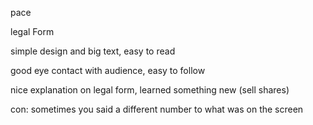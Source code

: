 pace

legal Form 

simple design and big text, easy to read

good eye contact with audience, easy to follow

nice explanation on legal form, learned something new (sell shares)

con: sometimes you said a different number to what was on the screen

